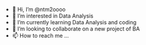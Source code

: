 - 👋 Hi, I’m @ntm2oooo
- 👀 I’m interested in Data Analysis
- 🌱 I’m currently learning Data Analysis and coding 
- 💞️ I’m looking to collaborate on a new project of BA
- 📫 How to reach me ...

<!---
ntm2oooo/ntm2oooo is a ✨ special ✨ repository because its `README.md` (this file) appears on your GitHub profile.
You can click the Preview link to take a look at your changes.
--->
